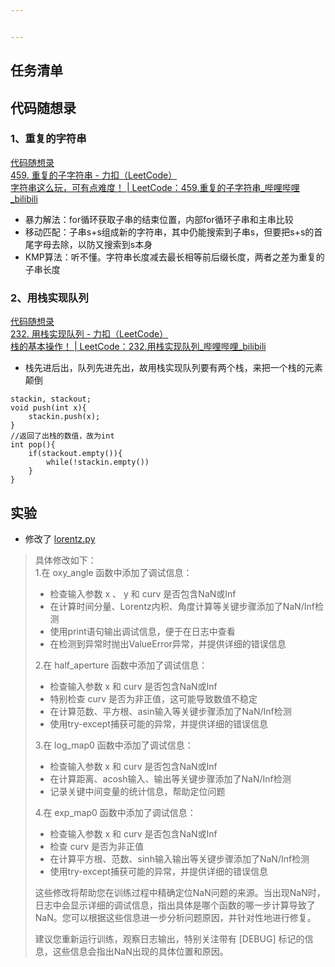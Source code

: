 ```yaml
---


---
```


<h2 id="任务清单">任务清单</h2>
<h2 id="代码随想录">代码随想录</h2>
<h3 id="、重复的字符串">1、重复的字符串</h3>
<p><a href="https://www.programmercarl.com/0459.%E9%87%8D%E5%A4%8D%E7%9A%84%E5%AD%90%E5%AD%97%E7%AC%A6%E4%B8%B2.html#%E6%80%9D%E8%B7%AF">代码随想录</a><br>
<a href="https://leetcode.cn/problems/repeated-substring-pattern/">459. 重复的子字符串 - 力扣（LeetCode）</a><br>
<a href="https://www.bilibili.com/video/BV1cg41127fw/?vd_source=96ef48634663967d0116e79abff26934">字符串这么玩，可有点难度！ | LeetCode：459.重复的子字符串_哔哩哔哩_bilibili</a></p>
<ul>
<li>暴力解法：for循环获取子串的结束位置，内部for循环子串和主串比较</li>
<li>移动匹配：子串s+s组成新的字符串，其中仍能搜索到子串s，但要把s+s的首尾字母去除，以防又搜索到s本身</li>
<li>KMP算法：听不懂。字符串长度减去最长相等前后缀长度，两者之差为重复的子串长度</li>
</ul>
<h3 id="、用栈实现队列">2、用栈实现队列</h3>
<p><a href="https://www.programmercarl.com/0232.%E7%94%A8%E6%A0%88%E5%AE%9E%E7%8E%B0%E9%98%9F%E5%88%97.html#%E7%AE%97%E6%B3%95%E5%85%AC%E5%BC%80%E8%AF%BE">代码随想录</a><br>
<a href="https://leetcode.cn/problems/implement-queue-using-stacks/description/">232. 用栈实现队列 - 力扣（LeetCode）</a><br>
<a href="https://www.bilibili.com/video/BV1nY4y1w7VC/?vd_source=96ef48634663967d0116e79abff26934">栈的基本操作！ | LeetCode：232.用栈实现队列_哔哩哔哩_bilibili</a></p>
<ul>
<li>栈先进后出，队列先进先出，故用栈实现队列要有两个栈，来把一个栈的元素颠倒</li>
</ul>
<pre class=" language-c"><code class="prism  language-c">stackin<span class="token punctuation">,</span> stackout<span class="token punctuation">;</span>
<span class="token keyword">void</span> <span class="token function">push</span><span class="token punctuation">(</span><span class="token keyword">int</span> x<span class="token punctuation">)</span><span class="token punctuation">{</span>
	stackin<span class="token punctuation">.</span><span class="token function">push</span><span class="token punctuation">(</span>x<span class="token punctuation">)</span><span class="token punctuation">;</span>
<span class="token punctuation">}</span>
<span class="token comment">//返回了出栈的数值，故为int</span>
<span class="token keyword">int</span> <span class="token function">pop</span><span class="token punctuation">(</span><span class="token punctuation">)</span><span class="token punctuation">{</span>
	<span class="token keyword">if</span><span class="token punctuation">(</span>stackout<span class="token punctuation">.</span><span class="token function">empty</span><span class="token punctuation">(</span><span class="token punctuation">)</span><span class="token punctuation">)</span><span class="token punctuation">{</span>
		<span class="token keyword">while</span><span class="token punctuation">(</span><span class="token operator">!</span>stackin<span class="token punctuation">.</span><span class="token function">empty</span><span class="token punctuation">(</span><span class="token punctuation">)</span><span class="token punctuation">)</span>
	<span class="token punctuation">}</span>
<span class="token punctuation">}</span>
</code></pre>
<h2 id="实验">实验</h2>
<ul>
<li>修改了 <a href="http://lorentz.py">lorentz.py</a></li>
</ul>
<blockquote>
<p>具体修改如下：<br>
1.在 oxy_angle 函数中添加了调试信息：</p>
<ul>
<li>检查输入参数 x 、 y 和 curv 是否包含NaN或Inf</li>
<li>在计算时间分量、Lorentz内积、角度计算等关键步骤添加了NaN/Inf检测</li>
<li>使用print语句输出调试信息，便于在日志中查看</li>
<li>在检测到异常时抛出ValueError异常，并提供详细的错误信息</li>
</ul>
<p>2.在 half_aperture 函数中添加了调试信息：</p>
<ul>
<li>检查输入参数 x 和 curv 是否包含NaN或Inf</li>
<li>特别检查 curv 是否为非正值，这可能导致数值不稳定</li>
<li>在计算范数、平方根、asin输入等关键步骤添加了NaN/Inf检测</li>
<li>使用try-except捕获可能的异常，并提供详细的错误信息</li>
</ul>
<p>3.在 log_map0 函数中添加了调试信息：</p>
<ul>
<li>检查输入参数 x 和 curv 是否包含NaN或Inf</li>
<li>在计算距离、acosh输入、输出等关键步骤添加了NaN/Inf检测</li>
<li>记录关键中间变量的统计信息，帮助定位问题</li>
</ul>
<p>4.在 exp_map0 函数中添加了调试信息：</p>
<ul>
<li>检查输入参数 x 和 curv 是否包含NaN或Inf</li>
<li>检查 curv 是否为非正值</li>
<li>在计算平方根、范数、sinh输入输出等关键步骤添加了NaN/Inf检测</li>
<li>使用try-except捕获可能的异常，并提供详细的错误信息</li>
</ul>
<p>这些修改将帮助您在训练过程中精确定位NaN问题的来源。当出现NaN时，日志中会显示详细的调试信息，指出具体是哪个函数的哪一步计算导致了NaN。您可以根据这些信息进一步分析问题原因，并针对性地进行修复。</p>
<p>建议您重新运行训练，观察日志输出，特别关注带有 [DEBUG] 标记的信息，这些信息会指出NaN出现的具体位置和原因。</p>
</blockquote>

